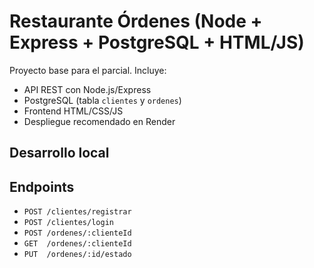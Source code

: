 # Restaurante Órdenes (Node + Express + PostgreSQL + HTML/JS)

Proyecto base para el parcial. Incluye:
- API REST con Node.js/Express
- PostgreSQL (tabla `clientes` y `ordenes`)
- Frontend HTML/CSS/JS
- Despliegue recomendado en Render

## Desarrollo local

## Endpoints
- `POST /clientes/registrar`
- `POST /clientes/login`
- `POST /ordenes/:clienteId`
- `GET  /ordenes/:clienteId`
- `PUT  /ordenes/:id/estado`

